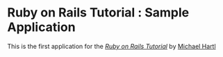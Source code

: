 # Ruby on Rails Tutorial : Sample Application

This is the first application for the
[*Ruby on Rails Tutorial*](http://railstutorial.jp/)
by [Michael Hartl](http://michaelhartl.com/)
